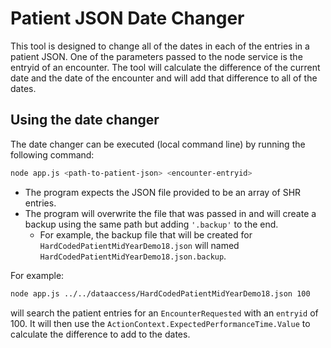 # Patient JSON Date Changer

This tool is designed to change all of the dates in each of the entries in a patient JSON.  One of the parameters passed to the node service is the entryid of an encounter.  The tool will calculate the difference of the current date and the date of the encounter and will add that difference to all of the dates.

## Using the date changer

The date changer can be executed (local command line) by running the following command:

```bash
node app.js <path-to-patient-json> <encounter-entryid>
```

* The program expects the JSON file provided to be an array of SHR entries.
* The program will overwrite the file that was passed in and will create a backup using the same path but adding `'.backup'` to the end.
  * For example, the backup file that will be created for `HardCodedPatientMidYearDemo18.json` will named `HardCodedPatientMidYearDemo18.json.backup`.

For example:

```bash
node app.js ../../dataaccess/HardCodedPatientMidYearDemo18.json 100
```

will search the patient entries for an `EncounterRequested` with an `entryid` of 100.  It will then use the `ActionContext.ExpectedPerformanceTime.Value` to calculate the difference to add to the dates.
